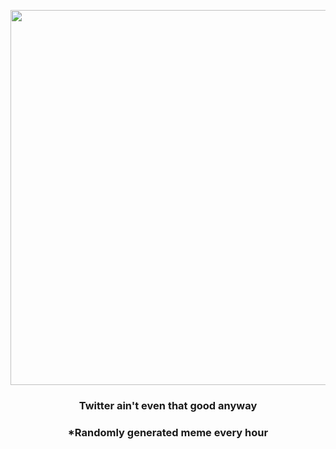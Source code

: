 <p align="center">
        <img src="https://i.redd.it/yi5rtx105t0a1.png" width="600" height="600">
        </p>
        <h3 align="center">Twitter ain't even that good anyway</h3>
        <h3 align="center">*Randomly generated meme every hour</h3>
    